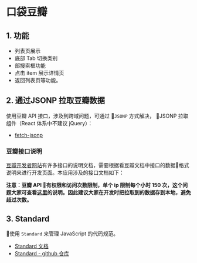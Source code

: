 # 口袋豆瓣
## 1. 功能
* 列表页展示
* 底部 Tab 切换类别
* 部搜索框功能
* 点击 item 展示详情页
* 返回列表页等功能。

## 2. 通过JSONP 拉取豆瓣数据
使用豆瓣 API 接口，涉及到跨域问题，可通过 `JSONP` 方式解决， JSONP 拉取组件（React 体系中不建议 jQuery）：
- [fetch-jsonp](https://github.com/camsong/fetch-jsonp)


### 豆瓣接口说明
[豆瓣开发者网站](https://developers.douban.com/wiki/?title=guide)有许多接口的说明文档，需要根据看豆瓣文档中接口的数据格式说明来进行开发页面。本应用涉及的接口文档如下：

**注意：豆瓣 API 有权限和访问次数限制，单个 ip 限制每个小时 150 次，这个问题大家可查看[这里](https://developers.douban.com/wiki/?title=api_v2)的说明。因此建议大家在开发时把拉取到的数据存到本地，避免超过次数。**


## 3. Standard
使用 `Standard` 来管理 JavaScript 的代码规范。

- [Standard 文档](https://standardjs.com/)
- [Standard - github 仓库](https://github.com/standard/standard)

